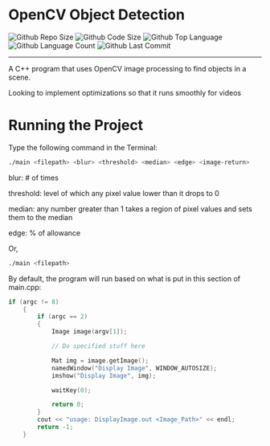# OpenCV Object Detection
![Github Repo Size](https://img.shields.io/github/repo-size/jacobismael/cv_obj_detect?style=for-the-badge)
![Github Code Size](https://img.shields.io/github/languages/code-size/jacobismael/cv_obj_detect?style=for-the-badge)
![Github Top Language](https://img.shields.io/github/languages/top/jacobismael/cv_obj_detect?color=%23f34b7d&style=for-the-badge)
![Github Language Count](https://img.shields.io/github/languages/count/jacobismael/cv_obj_detect?style=for-the-badge)
![Github Last Commit](https://img.shields.io/github/last-commit/jacobismael/cv_obj_detect?style=for-the-badge)
- - -
A C++ program that uses OpenCV image processing to find objects in a scene.

Looking to implement optimizations so that it runs smoothly for videos

# Running the Project
Type the following command in the Terminal:
```bash
./main <filepath> <blur> <threshold> <median> <edge> <image-return>
```
blur: # of times

threshold: level of which any pixel value lower than it drops to 0

median: any number greater than 1 takes a region of pixel values and sets them to the median

edge: % of allowance

Or,
```bash
./main <filepath>
```

By default, the program will run based on what is put in this section of main.cpp:

```cpp
if (argc != 8)
    {
        if (argc == 2)
        {
            Image image(argv[1]);

            // Do specified stuff here

            Mat img = image.getImage();
            namedWindow("Display Image", WINDOW_AUTOSIZE);
            imshow("Display Image", img);

            waitKey(0);

            return 0;
        }
        cout << "usage: DisplayImage.out <Image_Path>" << endl;
        return -1;
    }
```